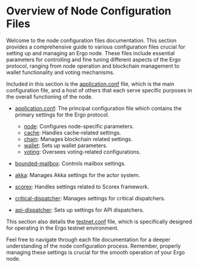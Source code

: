 # Overview of Node Configuration Files 

Welcome to the node configuration files documentation. This section provides a comprehensive guide to various configuration files crucial for setting up and managing an Ergo node. These files include essential parameters for controlling and fine tuning different aspects of the Ergo protocol, ranging from node operation and blockchain management to wallet functionality and voting mechanisms. 

Included in this section is the [application.conf](https://github.com/ergoplatform/ergo/blob/master/src/main/resources/application.conf) file, which is the main configuration file, and a host of others that each serve specific purposes in the overall functioning of the node.

- [application.conf](https://github.com/ergoplatform/ergo/blob/master/src/main/resources/application.conf): The principal configuration file which contains the primary settings for the Ergo protocol. 

    - [node](conf-node.md): Configures node-specific parameters.
    - [cache](conf-cache.md): Handles cache-related settings.
    - [chain](conf-chain.md): Manages blockchain related settings.
    - [wallet](conf-wallet.md): Sets up wallet parameters.
    - [voting](conf-voting.md): Oversees voting-related configurations.

- [bounded-mailbox](conf-bounded.md): Controls mailbox settings.
- [akka](conf-akka.md): Manages Akka settings for the actor system.
- [scorex](conf-scorex.md): Handles settings related to Scorex framework.
- [critical-dispatcher](conf-crit.md): Manages settings for critical dispatchers.
- [api-dispatcher](conf-api.md): Sets up settings for API dispatchers.

This section also details the [testnet.conf](testnetconf.md) file, which is specifically designed for operating in the Ergo testnet environment.

Feel free to navigate through each file documentation for a deeper understanding of the node configuration process. Remember, properly managing these settings is crucial for the smooth operation of your Ergo node.